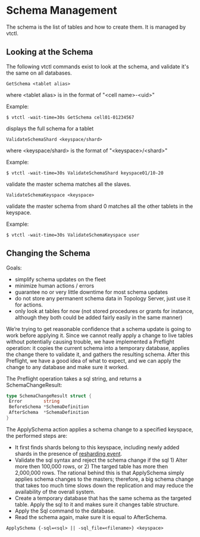 # Schema Management

The schema is the list of tables and how to create them. It is managed by vtctl.

## Looking at the Schema

The following vtctl commands exist to look at the schema, and validate it's the same on all databases.

```
GetSchema <tablet alias>
```
where \<tablet alias\> is in the format of "\<cell name\>-\<uid\>"

Example:
```
$ vtctl -wait-time=30s GetSchema cell01-01234567
```
displays the full schema for a tablet

```
ValidateSchemaShard <keyspace/shard>
```
where \<keyspace/shard\> is the format of "\<keyspace\>/\<shard\>"

Example:
```
$ vtctl -wait-time=30s ValidateSchemaShard keyspace01/10-20
```
validate the master schema matches all the slaves.

```
ValidateSchemaKeyspace <keyspace>
```
validate the master schema from shard 0 matches all the other tablets in the keyspace.

Example:

```
$ vtctl -wait-time=30s ValidateSchemaKeyspace user
```

## Changing the Schema

Goals:

* simplify schema updates on the fleet
* minimize human actions / errors
* guarantee no or very little downtime for most schema updates
* do not store any permanent schema data in Topology Server, just use it for actions.
* only look at tables for now (not stored procedures or grants for instance, although they both could be added fairly easily in the same manner)

We’re trying to get reasonable confidence that a schema update is going to work before applying it. Since we cannot really apply a change to live tables without potentially causing trouble, we have implemented a Preflight operation: it copies the current schema into a temporary database, applies the change there to validate it, and gathers the resulting schema. After this Preflight, we have a good idea of what to expect, and we can apply the change to any database and make sure it worked.

The Preflight operation takes a sql string, and returns a SchemaChangeResult:

```go
type SchemaChangeResult struct {
 Error        string
 BeforeSchema *SchemaDefinition
 AfterSchema  *SchemaDefinition
}
```

The ApplySchema action applies a schema change to a specified keyspace, the performed steps are:

* It first finds shards belong to this keyspace, including newly added shards in the presence of [resharding event](Resharding.md).
* Validate the sql syntax and reject the schema change if the sql 1) Alter more then 100,000 rows, or 2) The targed table has more then 2,000,000 rows. The rational behind this is that ApplySchema simply applies schema changes to the masters; therefore, a big schema change that takes too much time slows down the replication and may reduce the availability of the overall system.
* Create a temporary database that has the same schema as the targeted table. Apply the sql to it and makes sure it changes table structure. 
* Apply the Sql command to the database.
* Read the schema again, make sure it is equal to AfterSchema.

```
ApplySchema {-sql=<sql> || -sql_file=<filename>} <keyspace>
```
